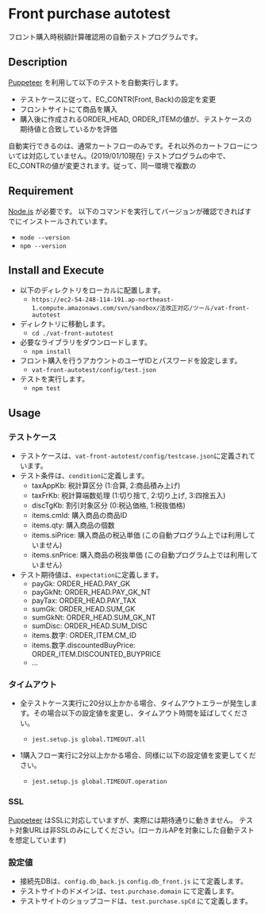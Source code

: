 Front purchase autotest
=======================

フロント購入時税額計算確認用の自動テストプログラムです。


## Description
[Puppeteer](https://github.com/GoogleChrome/puppeteer) を利用して以下のテストを自動実行します。
- テストケースに従って、EC_CONTR(Front, Back)の設定を変更
- フロントサイトにて商品を購入
- 購入後に作成されるORDER_HEAD, ORDER_ITEMの値が、テストケースの期待値と合致しているかを評価

自動実行できるのは、通常カートフローのみです。それ以外のカートフローについては対応していません。(2019/01/10現在)
テストプログラムの中で、EC_CONTRの値が変更されます。従って、同一環境で複数の

## Requirement
[Node.js](https://nodejs.org/en/) が必要です。
以下のコマンドを実行してバージョンが確認できればすでにインストールされています。
- `node --version`
- `npm --version`


## Install and Execute
- 以下のディレクトリをローカルに配置します。
  - `https://ec2-54-248-114-191.ap-northeast-1.compute.amazonaws.com/svn/sandbox/法改正対応/ツール/vat-front-autotest`
- ディレクトリに移動します。
  - `cd ./vat-front-autotest`
- 必要なライブラリをダウンロードします。
  - `npm install`
- フロント購入を行うアカウントのユーザIDとパスワードを設定します。
  - `vat-front-autotest/config/test.json`
- テストを実行します。
  - `npm test`


## Usage
### テストケース
- テストケースは、`vat-front-autotest/config/testcase.json`に定義されています。
- テスト条件は、`condition`に定義します。
    - taxAppKb: 税計算区分 (1:合算, 2:商品積み上げ)
    - taxFrKb: 税計算端数処理 (1:切り捨て, 2:切り上げ, 3:四捨五入)
    - discTgKb: 割引対象区分 (0:税込価格, 1:税抜価格)
    - items.cmId: 購入商品の商品ID
    - items.qty: 購入商品の個数
    - items.siPrice: 購入商品の税込単価 (この自動プログラム上では利用していません)
    - items.snPrice: 購入商品の税抜単価 (この自動プログラム上では利用していません)
- テスト期待値は、`expectation`に定義します。
    - payGk: ORDER_HEAD.PAY_GK
    - payGkNt: ORDER_HEAD.PAY_GK_NT
    - payTax: ORDER_HEAD.PAY_TAX
    - sumGk: ORDER_HEAD.SUM_GK
    - sumGkNt: ORDER_HEAD.SUM_GK_NT
    - sumDisc: ORDER_HEAD.SUM_DISC
    - items.数字: ORDER_ITEM.CM_ID
    - items.数字.discountedBuyPrice: ORDER_ITEM.DISCOUNTED_BUYPRICE
    - ...

### タイムアウト
- 全テストケース実行に20分以上かかる場合、タイムアウトエラーが発生します。その場合以下の設定値を変更し、タイムアウト時間を延ばしてください。
  - `jest.setup.js global.TIMEOUT.all`

- 1購入フロー実行に2分以上かかる場合、同様に以下の設定値を変更してください。
  - `jest.setup.js global.TIMEOUT.operation`

### SSL
[Puppeteer](https://github.com/GoogleChrome/puppeteer) はSSLに対応していますが、実際には期待通りに動きません。
テスト対象URLは非SSLのみにしてください。(ローカルAPを対象にした自動テストを想定しています)

### 設定値
- 接続先DBは、`config.db_back.js` `config.db_front.js` にて定義します。
- テストサイトのドメインは、`test.purchase.domain` にて定義します。
- テストサイトのショップコードは、`test.purchase.spCd` にて定義します。

